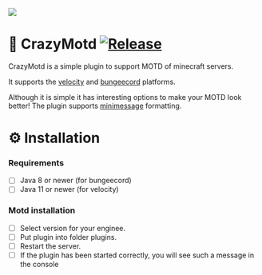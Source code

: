 ![](https://i.imgur.com/2L2Yu20.png)

# 📝 CrazyMotd [![Release](https://img.shields.io/github/release/kerpsondev/CrazyMotd.svg)](https://github.com/kerpsondev/CrazyMotd/releases)

CrazyMotd is a simple plugin to support MOTD of minecraft servers.
</br>

It supports the [velocity](https://papermc.io/downloads/velocity) and [bungeecord](https://ci.md-5.net/job/BungeeCord/) platforms.
</br>

Although it is simple it has interesting options to make your MOTD look better! The plugin supports [minimessage](https://docs.advntr.dev/minimessage/format.html) formatting.
<br>

# ⚙️ Installation
### Requirements
- [ ] Java 8 or newer (for bungeecord)
- [ ] Java 11 or newer (for velocity)

### Motd installation
- [ ] Select version for your enginee.
- [ ] Put plugin into folder plugins.
- [ ] Restart the server.
- [ ] If the plugin has been started correctly, you will see such a message in the console
<br>
